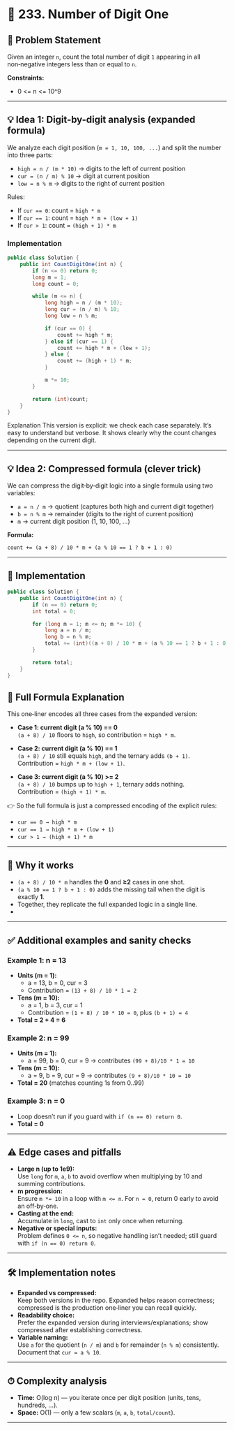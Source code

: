 # 🔢 233. Number of Digit One

## 📜 Problem Statement
Given an integer `n`, count the total number of digit `1` appearing in all non‑negative integers less than or equal to `n`.

**Constraints:**
- 0 <= n <= 10^9

---

## 💡 Idea 1: Digit-by-digit analysis (expanded formula)

We analyze each digit position (`m = 1, 10, 100, ...`) and split the number into three parts:

- `high = n / (m * 10)` → digits to the left of current position  
- `cur = (n / m) % 10` → digit at current position  
- `low = n % m` → digits to the right of current position  

Rules:
- If `cur == 0`: count = `high * m`  
- If `cur == 1`: count = `high * m + (low + 1)`  
- If `cur > 1`: count = `(high + 1) * m`  

### Implementation

```csharp
public class Solution {
    public int CountDigitOne(int n) {
        if (n <= 0) return 0;
        long m = 1;
        long count = 0;

        while (m <= n) {
            long high = n / (m * 10);
            long cur = (n / m) % 10;
            long low = n % m;

            if (cur == 0) {
                count += high * m;
            } else if (cur == 1) {
                count += high * m + (low + 1);
            } else {
                count += (high + 1) * m;
            }

            m *= 10;
        }

        return (int)count;
    }
}
```

Explanation
This version is explicit: we check each case separately. It’s easy to understand but verbose. It shows clearly why the count changes depending on the current digit.

---
## 💡 Idea 2: Compressed formula (clever trick)

We can compress the digit‑by‑digit logic into a single formula using two variables:

- `a = n / m` → quotient (captures both high and current digit together)  
- `b = n % m` → remainder (digits to the right of current position)  
- `m` → current digit position (1, 10, 100, …)

**Formula:**

```
count += (a + 8) / 10 * m + (a % 10 == 1 ? b + 1 : 0)
```


---

## 🚀 Implementation

```csharp
public class Solution {
    public int CountDigitOne(int n) {
        if (n == 0) return 0;
        int total = 0;

        for (long m = 1; m <= n; m *= 10) {
            long a = n / m;
            long b = n % m;
            total += (int)((a + 8) / 10 * m + (a % 10 == 1 ? b + 1 : 0));
        }

        return total;
    }
}
```

## 🧮 Full Formula Explanation

This one‑liner encodes all three cases from the expanded version:

- **Case 1: current digit (a % 10) == 0**  
  `(a + 8) / 10` floors to `high`, so contribution = `high * m`.

- **Case 2: current digit (a % 10) == 1**  
  `(a + 8) / 10` still equals `high`, and the ternary adds `(b + 1)`.  
  Contribution = `high * m + (low + 1)`.

- **Case 3: current digit (a % 10) >= 2**  
  `(a + 8) / 10` bumps up to `high + 1`, ternary adds nothing.  
  Contribution = `(high + 1) * m`.

👉 So the full formula is just a compressed encoding of the explicit rules:

- `cur == 0 → high * m`  
- `cur == 1 → high * m + (low + 1)`  
- `cur > 1 → (high + 1) * m`

---

## 🔎 Why it works

- `(a + 8) / 10 * m` handles the **0** and **≥2** cases in one shot.  
- `(a % 10 == 1 ? b + 1 : 0)` adds the missing tail when the digit is exactly **1**.  
- Together, they replicate the full expanded logic in a single line.
- 
---

## ✅ Additional examples and sanity checks

### Example 1: n = 13
- **Units (m = 1):**  
  - a = 13, b = 0, cur = 3  
  - Contribution = `(13 + 8) / 10 * 1 = 2`  
- **Tens (m = 10):**  
  - a = 1, b = 3, cur = 1  
  - Contribution = `(1 + 8) / 10 * 10 = 0`, plus `(b + 1) = 4`  
- **Total = 2 + 4 = 6**

### Example 2: n = 99
- **Units (m = 1):**  
  - a = 99, b = 0, cur = 9 → contributes `(99 + 8)/10 * 1 = 10`  
- **Tens (m = 10):**  
  - a = 9, b = 9, cur = 9 → contributes `(9 + 8)/10 * 10 = 10`  
- **Total = 20** (matches counting 1s from 0..99)

### Example 3: n = 0
- Loop doesn’t run if you guard with `if (n == 0) return 0`.  
- **Total = 0**

---

## ⚠️ Edge cases and pitfalls

- **Large n (up to 1e9):**  
  Use `long` for `m`, `a`, `b` to avoid overflow when multiplying by 10 and summing contributions.  
- **m progression:**  
  Ensure `m *= 10` in a loop with `m <= n`. For `n = 0`, return 0 early to avoid an off‑by‑one.  
- **Casting at the end:**  
  Accumulate in `long`, cast to `int` only once when returning.  
- **Negative or special inputs:**  
  Problem defines `0 <= n`, so negative handling isn’t needed; still guard with `if (n == 0) return 0`.

---

## 🛠 Implementation notes

- **Expanded vs compressed:**  
  Keep both versions in the repo. Expanded helps reason correctness; compressed is the production one‑liner you can recall quickly.  
- **Readability choice:**  
  Prefer the expanded version during interviews/explanations; show compressed after establishing correctness.  
- **Variable naming:**  
  Use `a` for the quotient (`n / m`) and `b` for remainder (`n % m`) consistently. Document that `cur = a % 10`.

---

## ⏱ Complexity analysis

- **Time:** O(log n) — you iterate once per digit position (units, tens, hundreds, …).  
- **Space:** O(1) — only a few scalars (`m`, `a`, `b`, `total/count`).  


---


